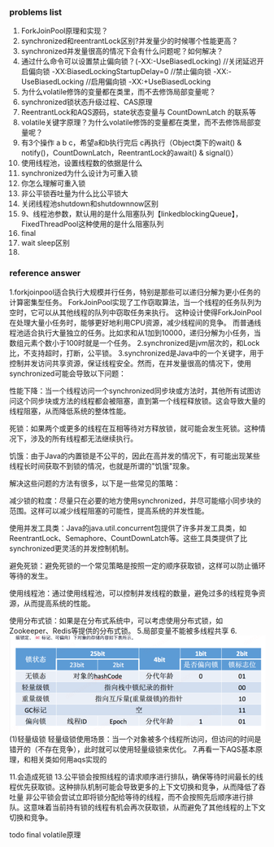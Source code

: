 ### problems list
1. ForkJoinPool原理和实现？
2. synchronized和reentrantLock区别?并发量少的时候哪个性能更高？
3. synchronized并发量很高的情况下会有什么问题呢？如何解决？
4. 通过什么命令可以设置禁止偏向锁？(-XX:-UseBiasedLocking)
   //关闭延迟开启偏向锁
   -XX:BiasedLockingStartupDelay=0
   //禁止偏向锁
   -XX:-UseBiasedLocking
   //启用偏向锁
   -XX:+UseBiasedLocking
5. 为什么volatile修饰的变量都在类里，而不去修饰局部变量呢？
6. synchronized锁状态升级过程、CAS原理
7. ReentrantLock和AQS源码，state状态变量与 CountDownLatch 的联系等
8. volatile关键字原理？为什么volatile修饰的变量都在类里，而不去修饰局部变量呢？
9. 有3个操作 a b c，希望a和b执行完后 c再执行（Object类下的wait() & notify()，CountDownLatch，ReentrantLock的await() & signal()）
10. 使用线程池，设置线程数的依据是什么
11. synchronized为什么设计为可重入锁
12. 你怎么理解可重入锁
13. 非公平锁吞吐量为什么比公平锁大
14. 关闭线程池shutdown和shutdownnow区别
15. 9、线程池参数，默认用的是什么阻塞队列【linkedblockingQueue】，FixedThreadPool这种使用的是什么阻塞队列
16. final
17. wait sleep区别
18. 



### reference answer
1.forkjoinpool适合执行大规模并行任务，特别是那些可以递归分解为更小任务的计算密集型任务。
ForkJoinPool实现了工作窃取算法，当一个线程的任务队列为空时，它可以从其他线程的队列中窃取任务来执行。
这种设计使得ForkJoinPool在处理大量小任务时，能够更好地利用CPU资源，减少线程间的竞争。
而普通线程池适合执行大量独立的任务。比如求和从1加到10000，递归分解为小任务，当数组元素个数小于100时就是一个任务。
2.synchronized是jvm层次的，和Lock比，不支持超时，打断，公平锁。
3.synchronized是Java中的一个关键字，用于控制并发访问共享资源，保证线程安全。然而，在并发量很高的情况下，使用synchronized可能会导致以下问题：

性能下降：当一个线程访问一个synchronized同步块或方法时，其他所有试图访问这个同步块或方法的线程都会被阻塞，直到第一个线程释放锁。这会导致大量的线程阻塞，从而降低系统的整体性能。

死锁：如果两个或更多的线程在互相等待对方释放锁，就可能会发生死锁。这种情况下，涉及的所有线程都无法继续执行。

饥饿：由于Java的内置锁是不公平的，因此在高并发的情况下，有可能出现某些线程长时间获取不到锁的情况，也就是所谓的"饥饿"现象。

解决这些问题的方法有很多，以下是一些常见的策略：

减少锁的粒度：尽量只在必要的地方使用synchronized，并尽可能缩小同步块的范围。这样可以减少线程阻塞的可能性，提高系统的并发性能。

使用并发工具类：Java的java.util.concurrent包提供了许多并发工具类，如ReentrantLock、Semaphore、CountDownLatch等。这些工具类提供了比synchronized更灵活的并发控制机制。

避免死锁：避免死锁的一个常见策略是按照一定的顺序获取锁，这样可以防止循环等待的发生。

使用线程池：通过使用线程池，可以控制并发线程的数量，避免过多的线程竞争资源，从而提高系统的性能。

使用分布式锁：如果是在分布式系统中，可以考虑使用分布式锁，如Zookeeper、Redis等提供的分布式锁。
5.局部变量不能被多线程共享
6.![img.png](img.png)
(1)轻量级锁
轻量级锁使用场景：当一个对象被多个线程所访问，但访问的时间是错开的（不存在竞争），此时就可以使用轻量级锁来优化。
7.再看一下AQS基本原理，和相关类如何用aqs实现的

11.会造成死锁
13.公平锁会按照线程的请求顺序进行排队，确保等待时间最长的线程优先获取锁。这种排队机制可能会导致更多的上下文切换和竞争，从而降低了吞吐量
非公平锁会尝试立即将锁分配给等待的线程，而不会按照先后顺序进行排队。这意味着当前持有锁的线程有机会再次获取锁，从而避免了其他线程的上下文切换和竞争。

todo final volatile原理
